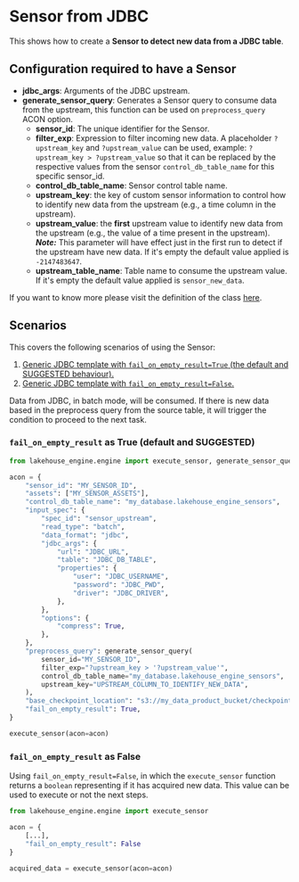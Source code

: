 # Sensor from JDBC

This shows how to create a **Sensor to detect new data from a JDBC table**.

## Configuration required to have a Sensor

- **jdbc_args**: Arguments of the JDBC upstream.
- **generate_sensor_query**: Generates a Sensor query to consume data from the upstream, this function can be used on `preprocess_query` ACON option.
    - **sensor_id**: The unique identifier for the Sensor.
    - **filter_exp**: Expression to filter incoming new data.
      A placeholder `?upstream_key` and `?upstream_value` can be used, example: `?upstream_key > ?upstream_value` so that it can be replaced by the respective values from the sensor `control_db_table_name` for this specific sensor_id.
    - **control_db_table_name**: Sensor control table name.
    - **upstream_key**: the key of custom sensor information to control how to identify new data from the upstream (e.g., a time column in the upstream).
    - **upstream_value**: the **first** upstream value to identify new data from the upstream (e.g., the value of a time present in the upstream). ***Note:*** This parameter will have effect just in the first run to detect if the upstream have new data. If it's empty the default value applied is `-2147483647`.
    - **upstream_table_name**: Table name to consume the upstream value. If it's empty the default value applied is `sensor_new_data`.

If you want to know more please visit the definition of the class [here](../../lakehouse_engine/core/definitions.html#SensorSpec).

## Scenarios 

This covers the following scenarios of using the Sensor:

1. [Generic JDBC template with `fail_on_empty_result=True` (the default and SUGGESTED behaviour).](#fail_on_empty_result-as-true-default-and-suggested)
2. [Generic JDBC template with `fail_on_empty_result=False`.](#fail_on_empty_result-as-false)

Data from JDBC, in batch mode, will be consumed. If there is new data based in the preprocess query from the source table, it will trigger the condition to proceed to the next task.

### `fail_on_empty_result` as True (default and SUGGESTED)

```python
from lakehouse_engine.engine import execute_sensor, generate_sensor_query

acon = {
    "sensor_id": "MY_SENSOR_ID",
    "assets": ["MY_SENSOR_ASSETS"],
    "control_db_table_name": "my_database.lakehouse_engine_sensors",
    "input_spec": {
        "spec_id": "sensor_upstream",
        "read_type": "batch",
        "data_format": "jdbc",
        "jdbc_args": {
            "url": "JDBC_URL",
            "table": "JDBC_DB_TABLE",
            "properties": {
                "user": "JDBC_USERNAME",
                "password": "JDBC_PWD",
                "driver": "JDBC_DRIVER",
            },
        },
        "options": {
            "compress": True,
        },
    },
    "preprocess_query": generate_sensor_query(
        sensor_id="MY_SENSOR_ID",
        filter_exp="?upstream_key > '?upstream_value'",
        control_db_table_name="my_database.lakehouse_engine_sensors",
        upstream_key="UPSTREAM_COLUMN_TO_IDENTIFY_NEW_DATA",
    ),
    "base_checkpoint_location": "s3://my_data_product_bucket/checkpoints",
    "fail_on_empty_result": True,
}

execute_sensor(acon=acon)
```

### `fail_on_empty_result` as False

Using `fail_on_empty_result=False`, in which the `execute_sensor` function returns a `boolean` representing if it
has acquired new data. This value can be used to execute or not the next steps.

```python
from lakehouse_engine.engine import execute_sensor

acon = {
    [...],
    "fail_on_empty_result": False
}

acquired_data = execute_sensor(acon=acon)
```